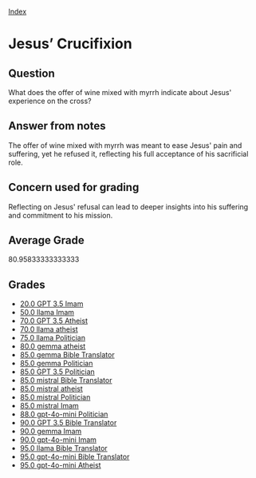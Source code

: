 
[Index](../../index.md)
# Jesus’ Crucifixion
## Question
What does the offer of wine mixed with myrrh indicate about Jesus' experience on the cross?

## Answer from notes
The offer of wine mixed with myrrh was meant to ease Jesus' pain and suffering, yet he refused it, reflecting his full acceptance of his sacrificial role.

## Concern used for grading
Reflecting on Jesus' refusal can lead to deeper insights into his suffering and commitment to his mission.

## Average Grade
80.95833333333333

## Grades
 * [20.0 GPT 3.5 Imam](../answers/GPT_3.5_Imam/Jesus’_Crucifixion.md)
 * [50.0 llama Imam](../answers/llama_Imam/Jesus’_Crucifixion.md)
 * [70.0 GPT 3.5 Atheist](../answers/GPT_3.5_Atheist/Jesus’_Crucifixion.md)
 * [70.0 llama atheist](../answers/llama_atheist/Jesus’_Crucifixion.md)
 * [75.0 llama Politician](../answers/llama_Politician/Jesus’_Crucifixion.md)
 * [80.0 gemma atheist](../answers/gemma_atheist/Jesus’_Crucifixion.md)
 * [85.0 gemma Bible Translator](../answers/gemma_Bible_Translator/Jesus’_Crucifixion.md)
 * [85.0 gemma Politician](../answers/gemma_Politician/Jesus’_Crucifixion.md)
 * [85.0 GPT 3.5 Politician](../answers/GPT_3.5_Politician/Jesus’_Crucifixion.md)
 * [85.0 mistral Bible Translator](../answers/mistral_Bible_Translator/Jesus’_Crucifixion.md)
 * [85.0 mistral atheist](../answers/mistral_atheist/Jesus’_Crucifixion.md)
 * [85.0 mistral Politician](../answers/mistral_Politician/Jesus’_Crucifixion.md)
 * [85.0 mistral Imam](../answers/mistral_Imam/Jesus’_Crucifixion.md)
 * [88.0 gpt-4o-mini Politician](../answers/gpt-4o-mini_Politician/Jesus’_Crucifixion.md)
 * [90.0 GPT 3.5 Bible Translator](../answers/GPT_3.5_Bible_Translator/Jesus’_Crucifixion.md)
 * [90.0 gemma Imam](../answers/gemma_Imam/Jesus’_Crucifixion.md)
 * [90.0 gpt-4o-mini Imam](../answers/gpt-4o-mini_Imam/Jesus’_Crucifixion.md)
 * [95.0 llama Bible Translator](../answers/llama_Bible_Translator/Jesus’_Crucifixion.md)
 * [95.0 gpt-4o-mini Bible Translator](../answers/gpt-4o-mini_Bible_Translator/Jesus’_Crucifixion.md)
 * [95.0 gpt-4o-mini Atheist](../answers/gpt-4o-mini_Atheist/Jesus’_Crucifixion.md)

